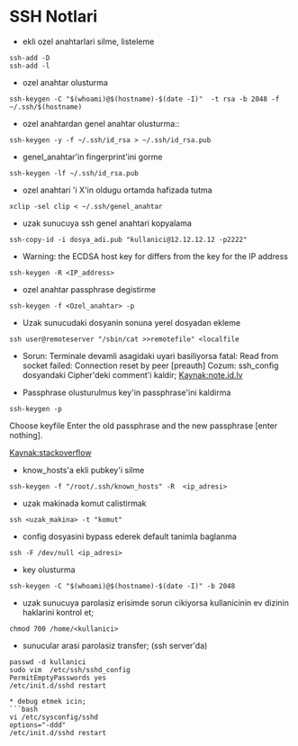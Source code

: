 SSH Notlari
===========

* ekli ozel anahtarlari silme, listeleme
```
ssh-add -D
ssh-add -l
```

* ozel anahtar olusturma
```
ssh-keygen -C "$(whoami)@$(hostname)-$(date -I)"  -t rsa -b 2048 -f ~/.ssh/$(hostname)
```

* ozel anahtardan genel anahtar olusturma::
```
ssh-keygen -y -f ~/.ssh/id_rsa > ~/.ssh/id_rsa.pub
```

* genel_anahtar'in fingerprint'ini gorme
```
ssh-keygen -lf ~/.ssh/id_rsa.pub
```
* ozel anahtari 'i X'in oldugu ortamda hafizada tutma
```
xclip -sel clip < ~/.ssh/genel_anahtar
```
* uzak sunucuya ssh genel anahtari kopyalama
```
ssh-copy-id -i dosya_adi.pub "kullanici@12.12.12.12 -p2222"
```
* Warning: the ECDSA host key for differs from the key for the IP address
```
ssh-keygen -R <IP_address>
```
* ozel anahtar passphrase degistirme
```
ssh-keygen -f <Ozel_anahtar> -p
```
* Uzak sunucudaki dosyanin sonuna yerel dosyadan ekleme
```
ssh user@remoteserver "/sbin/cat >>remotefile" <localfile
```
* Sorun: Terminale devamli asagidaki uyari basiliyorsa
fatal: Read from socket failed: Connection reset by peer [preauth]
Cozum: ssh_config dosyandaki Cipher'deki comment'i kaldir;
[Kaynak:note.id.lv](http://www.note.id.lv/2014/12/ssh-issues-read-from-socket-failed.html)

* Passphrase olusturulmus key'in passphrase'ini kaldirma
```
ssh-keygen -p
```
Choose keyfile Enter the old passphrase and the new passphrase [enter nothing]. 

[Kaynak:stackoverflow](http://stackoverflow.com/questions/112396/how-do-i-remove-the-passphrase-for-the-ssh-key-without-having-to-create-a-new-ke)

* know_hosts'a ekli pubkey'i silme
```
ssh-keygen -f "/root/.ssh/known_hosts" -R  <ip_adresi>
```

* uzak makinada komut calistirmak
```
ssh <uzak_makina> -t "komut"
```

* config dosyasini bypass ederek default tanimla baglanma
```
ssh -F /dev/null <ip_adresi>
```

* key olusturma
```
ssh-keygen -C "$(whoami)@$(hostname)-$(date -I)" -b 2048
```

* uzak sunucuya parolasiz erisimde sorun cikiyorsa kullanicinin ev dizinin
  haklarini kontrol et;
```
chmod 700 /home/<kullanici>
```
* sunucular arasi parolasiz transfer; (ssh server'da)
```
passwd -d kullanici
sudo vim  /etc/ssh/sshd_config
PermitEmptyPasswords yes
/etc/init.d/sshd restart

* debug etmek icin;
```bash
vi /etc/sysconfig/sshd 
options="-ddd"
/etc/init.d/sshd restart
```
